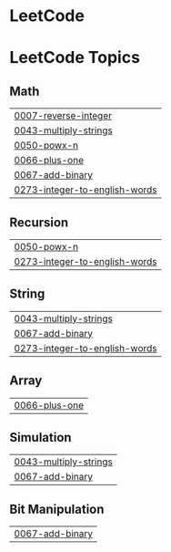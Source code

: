 # LeetCode
<!---LeetCode Topics Start-->
# LeetCode Topics
## Math
|  |
| ------- |
| [0007-reverse-integer](https://github.com/A-JAYITA/LeetCode/tree/master/0007-reverse-integer) |
| [0043-multiply-strings](https://github.com/A-JAYITA/LeetCode/tree/master/0043-multiply-strings) |
| [0050-powx-n](https://github.com/A-JAYITA/LeetCode/tree/master/0050-powx-n) |
| [0066-plus-one](https://github.com/A-JAYITA/LeetCode/tree/master/0066-plus-one) |
| [0067-add-binary](https://github.com/A-JAYITA/LeetCode/tree/master/0067-add-binary) |
| [0273-integer-to-english-words](https://github.com/A-JAYITA/LeetCode/tree/master/0273-integer-to-english-words) |
## Recursion
|  |
| ------- |
| [0050-powx-n](https://github.com/A-JAYITA/LeetCode/tree/master/0050-powx-n) |
| [0273-integer-to-english-words](https://github.com/A-JAYITA/LeetCode/tree/master/0273-integer-to-english-words) |
## String
|  |
| ------- |
| [0043-multiply-strings](https://github.com/A-JAYITA/LeetCode/tree/master/0043-multiply-strings) |
| [0067-add-binary](https://github.com/A-JAYITA/LeetCode/tree/master/0067-add-binary) |
| [0273-integer-to-english-words](https://github.com/A-JAYITA/LeetCode/tree/master/0273-integer-to-english-words) |
## Array
|  |
| ------- |
| [0066-plus-one](https://github.com/A-JAYITA/LeetCode/tree/master/0066-plus-one) |
## Simulation
|  |
| ------- |
| [0043-multiply-strings](https://github.com/A-JAYITA/LeetCode/tree/master/0043-multiply-strings) |
| [0067-add-binary](https://github.com/A-JAYITA/LeetCode/tree/master/0067-add-binary) |
## Bit Manipulation
|  |
| ------- |
| [0067-add-binary](https://github.com/A-JAYITA/LeetCode/tree/master/0067-add-binary) |
<!---LeetCode Topics End-->